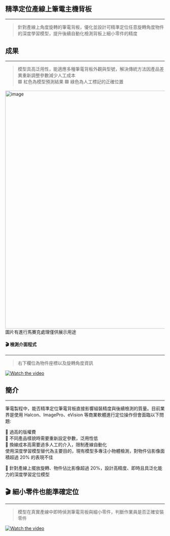 ## 精準定位產線上筆電主機背板
---
>針對產線上角度旋轉的筆電背板，優化並設計可精準定位任意旋轉角度物件的深度學習模型，提升後續自動化檢測背板上細小零件的精度
## 成果
---
>模型具高泛用性，能適應多種筆電背板外觀與型號，解決傳統方法因產品差異重新調整參數減少人工成本<br>
>🟥 紅色為模型預測結果  🟩 綠色為人工標記的正確位置
<img width="1500" height="750" alt="image" src="https://github.com/user-attachments/assets/ea2f8d03-67d0-492a-9f71-23ffe023d845" />
圖片有進行馬賽克處理僅供展示用途

#### 🎬 檢測介面程式
---
>右下欄位為物件座標以及旋轉角度資訊<br>

[![Watch the video](https://img.youtube.com/vi/2QKljG7zgEM/hqdefault.jpg)](https://www.youtube.com/watch?v=2QKljG7zgEM)


## 簡介
---
筆電製程中，能否精準定位筆電背板直接影響組裝精度與後續檢測的質量。目前業界是使用 Halcon、ImagePro、eVision 等商業軟體進行定位操作但會面臨以下問題:

🔹 過高的版權費<br>
🔹 不同產品樣貌時需要重新設定參數，泛用性低<br>
🔹 換線成本高需要過多人工的介入，限制產線自動化<br>
使用深度學習模型替代為主要目的，現有模型多專注小物體檢測，對物件佔影像面積超過 20% 的表現不佳<br>

📌 針對產線上擺放旋轉、物件佔比影像超過 20%，設計高精度、即時且具泛化能力的深度學習定位模型

## 🎬 細小零件也能準確定位
---
>模型在真實產線中即時偵測筆電背板與細小零件，判斷作業員是否正確安裝零件

[![Watch the video](https://img.youtube.com/vi/-bYtOOlT298/hqdefault.jpg)](https://www.youtube.com/watch?v=-bYtOOlT298)

